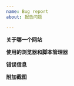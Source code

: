 ```yaml
---
name: Bug report
about: 报告问题

---
```

<!-- 请确认问题可以复现 -->

**关于哪一个网站**
<!-- Which website -->


**使用的浏览器和脚本管理器**
<!-- Browser(Chrome/Firefox/Opera/...) & Script Manager(Greasemonkey/Tampermonkey/Violentmonkey/...) -->


**错误信息**
<!-- Error message -->
<!-- 脚本直接报告的内部错误信息, 或者浏览器开发者工具(F12 或 Ctrl+Shift+I 召唤)里Console一栏的输出, 建议将设置中的"控制台输出详细信息打开" -->


**附加截图**
<!-- Screenshot -->
